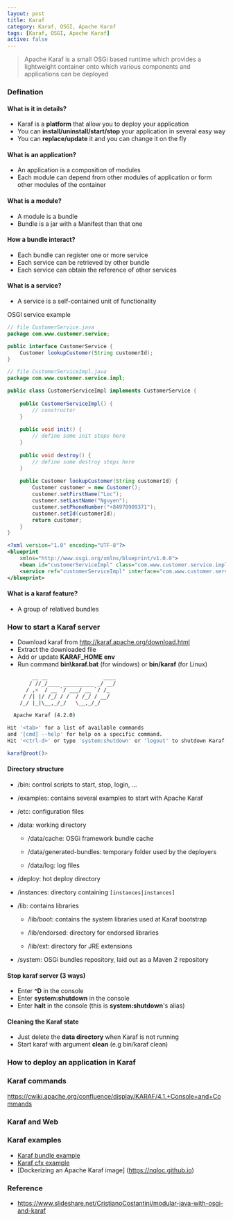 ```yaml
---
layout: post
title: Karaf
category: Karaf, OSGI, Apache Karaf
tags: [Karaf, OSGI, Apache Karaf]
active: false
---
```


> Apache Karaf is a small OSGi based runtime which provides a lightweight container onto which various components and applications can be deployed

### Defination

#### What is it in details?

* Karaf is a **platform** that allow you to deploy your application
* You can **install/uninstall/start/stop** your application in several easy way
* You can **replace/update** it and you can change it on the fly

#### What is an application?

* An application is a composition of modules
* Each module can depend from other modules of application or form other modules of the container

#### What is a module?

* A module is a bundle
* Bundle is a jar with a Manifest than that one

#### How a bundle interact?

* Each bundle can register one or more service
* Each service can be retrieved by other bundle
* Each service can obtain the reference of other services

#### What is a service?

* A service is a self-contained unit of functionality

OSGI service example

```java
// file CustomerService.java
package com.www.customer.service;

public interface CustomerService {
	Customer lookupCustomer(String customerId);
}

// file CustomerServiceImpl.java
package com.www.customer.service.impl;

public class CustomerServiceImpl implements CustomerService {
	
	public CustomerServiceImpl() {
		// constructor
	}
	
	public void init() {
		// define some init steps here
	}
	
	public void destroy() {
		// define some destroy steps here
	}
	
	public Customer lookupCustomer(String customerId) {
		Customer customer = new Customer();
		customer.setFirstName("Loc");
		customer.setLastName("Nguyen");
		customer.setPhoneNumber("+84978909371");
		customer.setId(customerId);
		return customer;
	}
}
```

```xml
<?xml version="1.0" encoding="UTF-8"?>
<blueprint
    xmlns="http://www.osgi.org/xmlns/blueprint/v1.0.0">
    <bean id="customerServiceImpl" class="com.www.customer.service.impl.CustomerServiceImpl" init-method="init" destroy-method="destroy"></bean>
    <service ref="customerServiceImpl" interface="com.www.customer.service.CustomerService"></service>
</blueprint>
```

#### What is a karaf feature?

* A group of relatived bundles

### How to start a Karaf server

* Download karaf from <http://karaf.apache.org/download.html>
* Extract the downloaded file
* Add or update **KARAF_HOME env**
* Run command **bin\karaf.bat** (for windows) or **bin/karaf** (for Linux)

```sh
        __ __                  ____
       / //_/____ __________ _/ __/
      / ,<  / __ `/ ___/ __ `/ /_
     / /| |/ /_/ / /  / /_/ / __/
    /_/ |_|\__,_/_/   \__,_/_/

  Apache Karaf (4.2.0)

Hit '<tab>' for a list of available commands
and '[cmd] --help' for help on a specific command.
Hit '<ctrl-d>' or type 'system:shutdown' or 'logout' to shutdown Karaf.

karaf@root()>
```

#### Directory structure

* /bin: control scripts to start, stop, login, …

* /examples: contains several examples to start with Apache Karaf

* /etc: configuration files

* /data: working directory

  * /data/cache: OSGi framework bundle cache

  * /data/generated-bundles: temporary folder used by the deployers

  * /data/log: log files

* /deploy: hot deploy directory

* /instances: directory containing `[instances|instances]`

* /lib: contains libraries

  * /lib/boot: contains the system libraries used at Karaf bootstrap

  * /lib/endorsed: directory for endorsed libraries

  * /lib/ext: directory for JRE extensions

* /system: OSGi bundles repository, laid out as a Maven 2 repository

#### Stop karaf server (3 ways)

* Enter **^D** in the console
* Enter **system:shutdown** in the console
* Enter **halt** in the console (this is **system:shutdown**'s alias)

#### Cleaning the Karaf state

* Just delete the **data directory** when Karaf is not running
* Start karaf with argument **clean** (e.g bin/karaf clean)

### How to deploy an application in Karaf

### Karaf commands

<https://cwiki.apache.org/confluence/display/KARAF/4.1.+Console+and+Commands>

### Karaf and Web

### Karaf examples

* [Karaf bundle example](https://nqloc.github.io)
* [Karaf cfx example](https://nqloc.github.io)
* [Dockerizing an Apache Karaf image] (https://nqloc.github.io)

### Reference

* <https://www.slideshare.net/CristianoCostantini/modular-java-with-osgi-and-karaf>
